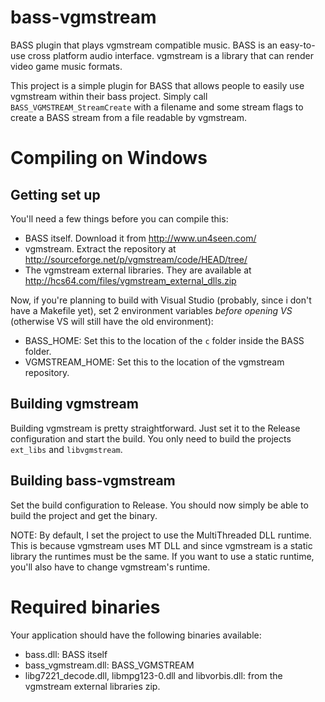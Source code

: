 bass-vgmstream
==============

BASS plugin that plays vgmstream compatible music.
BASS is an easy-to-use cross platform audio interface. vgmstream is
a library that can render video game music formats.

This project is a simple plugin for BASS that allows people to
easily use vgmstream within their bass project. Simply call
`BASS_VGMSTREAM_StreamCreate` with a filename and some stream flags to
create a BASS stream from a file readable by vgmstream.

Compiling on Windows
====================
Getting set up
--------------
You'll need a few things before you can compile this:

* BASS itself. Download it from http://www.un4seen.com/
* vgmstream. Extract the repository at http://sourceforge.net/p/vgmstream/code/HEAD/tree/
* The vgmstream external libraries. They are available at http://hcs64.com/files/vgmstream_external_dlls.zip

Now, if you're planning to build with Visual Studio (probably, since i don't have
a Makefile yet), set 2 environment variables *before opening VS* (otherwise VS will still have
the old environment):

* BASS_HOME: Set this to the location of the `c` folder inside the BASS folder.
* VGMSTREAM_HOME: Set this to the location of the vgmstream repository.

Building vgmstream
------------------
Building vgmstream is pretty straightforward. Just set it to the Release configuration and
start the build. You only need to build the projects `ext_libs` and `libvgmstream`.

Building bass-vgmstream
-----------------------
Set the build configuration to Release. You should now simply be able to build the project
and get the binary.

NOTE: By default, I set the project to use the MultiThreaded DLL runtime. This is because vgmstream uses
MT DLL and since vgmstream is a static library the runtimes must be the same. If you want to use a
static runtime, you'll also have to change vgmstream's runtime.

Required binaries
=================
Your application should have the following binaries available:

* bass.dll: BASS itself
* bass_vgmstream.dll: BASS_VGMSTREAM
* libg7221_decode.dll, libmpg123-0.dll and libvorbis.dll: from the vgmstream external libraries zip.
